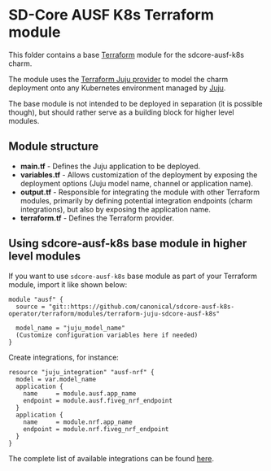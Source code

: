 # SD-Core AUSF K8s Terraform module

This folder contains a base [Terraform][Terraform] module for the sdcore-ausf-k8s charm.

The module uses the [Terraform Juju provider][Terraform Juju provider] to model the charm
deployment onto any Kubernetes environment managed by [Juju][Juju].

The base module is not intended to be deployed in separation (it is possible though), but should
rather serve as a building block for higher level modules.

## Module structure

- **main.tf** - Defines the Juju application to be deployed.
- **variables.tf** - Allows customization of the deployment by exposing the deployment options 
  (Juju model name, channel or application name).
- **output.tf** - Responsible for integrating the module with other Terraform modules, primarily
  by defining potential integration endpoints (charm integrations), but also by exposing
  the application name.
- **terraform.tf** - Defines the Terraform provider.

## Using sdcore-ausf-k8s base module in higher level modules

If you want to use `sdcore-ausf-k8s` base module as part of your Terraform module, import it
like shown below:

```text
module "ausf" {
  source = "git::https://github.com/canonical/sdcore-ausf-k8s-operator/terraform/modules/terraform-juju-sdcore-ausf-k8s"
  
  model_name = "juju_model_name"
  (Customize configuration variables here if needed)
}
```

Create integrations, for instance:

```text
resource "juju_integration" "ausf-nrf" {
  model = var.model_name
  application {
    name     = module.ausf.app_name
    endpoint = module.ausf.fiveg_nrf_endpoint
  }
  application {
    name     = module.nrf.app_name
    endpoint = module.nrf.fiveg_nrf_endpoint
  }
}
```

The complete list of available integrations can be found [here][ausf-integrations].

[Terraform]: https://www.terraform.io/
[Terraform Juju provider]: https://registry.terraform.io/providers/juju/juju/latest
[Juju]: https://juju.is
[ausf-integrations]: https://charmhub.io/sdcore-ausf-k8s/integrations
